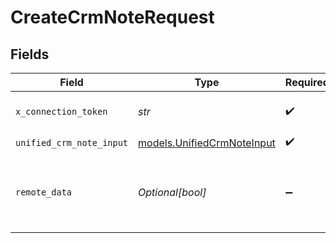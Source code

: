 # CreateCrmNoteRequest


## Fields

| Field                                                          | Type                                                           | Required                                                       | Description                                                    |
| -------------------------------------------------------------- | -------------------------------------------------------------- | -------------------------------------------------------------- | -------------------------------------------------------------- |
| `x_connection_token`                                           | *str*                                                          | :heavy_check_mark:                                             | The connection token                                           |
| `unified_crm_note_input`                                       | [models.UnifiedCrmNoteInput](../models/unifiedcrmnoteinput.md) | :heavy_check_mark:                                             | N/A                                                            |
| `remote_data`                                                  | *Optional[bool]*                                               | :heavy_minus_sign:                                             | Set to true to include data from the original Crm software.    |